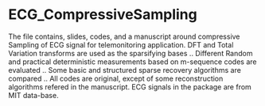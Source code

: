 # ECG_CompressiveSampling
The file contains, slides, codes, and a manuscript around compressive Sampling of ECG signal for telemonitoring application.
DFT and Total Variation transforms are used as the sparsifying bases .. 
Different Random and practical deterministic measurements based on m-sequence codes are evaluated .. 
Some basic and structured sparse recovery algorithms are compared .. 
All codes are original, except of some reconstruction algorithms refered in the manuscript.
ECG signals in the package are from MIT data-base.
